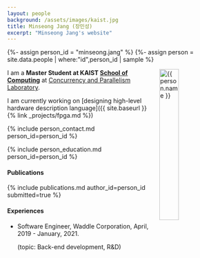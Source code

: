 ```yaml
---
layout: people
background: /assets/images/kaist.jpg
title: Minseong Jang (장민성)
excerpt: "Minseong Jang's website"
---
```


{%- assign person_id = "minseong.jang" %}
{%- assign person = site.data.people | where:"id",person_id | sample %}

<img align="right" style="width: 30%; padding-left: 3%;" src="{{ site.baseurl }}/assets/images/people/minseong.jang.jpeg" alt="{{ person.name }}">

I am a **Master Student at KAIST [School of Computing](https://cs.kaist.ac.kr)** at [Concurrency and Parallelism Laboratory](https://www.fearless.systems).

I am currently working on [designing high-level hardware description language]({{ site.baseurl }}{% link _projects/fpga.md %})

{% include person_contact.md person_id=person_id %}

{% include person_education.md person_id=person_id %}

#### Publications

{% include publications.md author_id=person_id submitted=true %}

#### Experiences

- Software Engineer, Waddle Corporation, April, 2019 - January, 2021.
  
  (topic: Back-end development, R&D)
